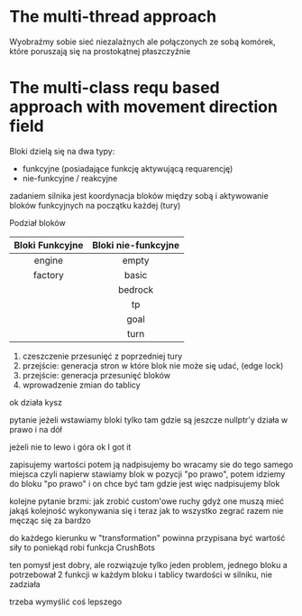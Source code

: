 # The multi-thread approach

Wyobraźmy sobie sieć niezalażnych ale połączonych ze sobą komórek, które poruszają się na prostokątnej płaszczyźnie

# The multi-class requ based approach with movement direction field


Bloki dzielą się na dwa typy:

- funkcyjne (posiadające funkcję aktywującą requarencję)
- nie-funkcyjne / reakcyjne

zadaniem silnika jest koordynacja bloków między sobą i aktywowanie bloków funkcyjnych na początku każdej (tury)

Podział bloków

| Bloki Funkcyjne | Bloki nie-funkcyjne|
|:---:|:---:|
|engine|empty| 
|factory |basic|
| |bedrock|
| |tp|
| |goal|
| |turn|

1. czeszczenie przesunięć z poprzedniej tury 
2. przejście: generacja stron w które blok nie może się udać, (edge lock)
3. przejście: generacja przesunięć bloków 
4. wprowadzenie zmian do tablicy 

ok działa kysz

pytanie 
jeżeli wstawiamy bloki tylko tam gdzie są jeszcze nullptr'y 
działa w prawo i na dół 

jeżeli nie to lewo i góra 
ok I got it 


zapisujemy wartości potem ją nadpisujemy 
bo wracamy sie do tego samego miejsca 
czyli napierw stawiamy blok w pozycji "po prawo", potem idziemy do bloku "po prawo" i on chce być tam gdzie jest 
więc nadpisujemy blok

kolejne pytanie brzmi: 
jak zrobić custom'owe ruchy gdyż one muszą mieć jakąś kolejność wykonywania się 
i teraz jak to wszystko zegrać razem nie męcząc się za bardzo 


do każdego kierunku w "transformation" powinna przypisana być wartość siły 
to poniekąd robi funkcja CrushBots 

ten pomysł jest dobry, ale rozwiązuje tylko jeden problem, jednego bloku 
a potrzebował 2 funkcji w każdym bloku i tablicy twardości w silniku, nie zadziała

trzeba wymyślić coś lepszego

